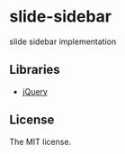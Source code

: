 # slide-sidebar

slide sidebar implementation

## Libraries

- [jQuery](http://jquery.com/)

## License

The MIT license.
